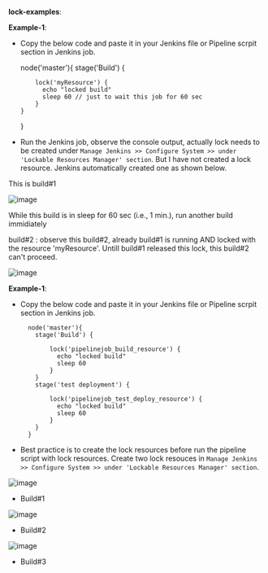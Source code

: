 **lock-examples**:

**Example-1**:

* Copy the below code and paste it in your Jenkins file or Pipeline scrpit section in Jenkins job.

    node('master'){
      stage('Build') {

          lock('myResource') {
            echo "locked build"
            sleep 60 // just to wait this job for 60 sec
          }
      }
    }

* Run the Jenkins job, observe the console output, actually lock needs to be created under `Manage Jenkins >> Configure System >> under 'Lockable Resources Manager' section`. But I have not created a lock resource. Jenkins automatically created one as shown below.

This is build#1

![image](https://user-images.githubusercontent.com/24622526/99692997-cdb15c80-2a82-11eb-91dc-54db8f2674aa.png)

While this build is in sleep for 60 sec (i.e., 1 min.), run another build immidiately

build#2 : observe this build#2, already build#1 is running AND locked with the resource 'myResource'. Untill build#1 released this lock, this build#2 can't proceed. 

![image](https://user-images.githubusercontent.com/24622526/99693224-09e4bd00-2a83-11eb-81fc-a48e462b03ed.png)

**Example-1**:

* Copy the below code and paste it in your Jenkins file or Pipeline scrpit section in Jenkins job.

        node('master'){
          stage('Build') {

              lock('pipelinejob_build_resource') {
                echo "locked build"
                sleep 60
              }
          }
          stage('test deployment') {

              lock('pipelinejob_test_deploy_resource') {
                echo "locked build"
                sleep 60
              }
          }
        }
        
* Best practice is to create the lock resources before run the pipeline script with lock resources. Create two lock resouces in `Manage Jenkins >> Configure System >> under 'Lockable Resources Manager' section`.

![image](https://user-images.githubusercontent.com/24622526/99693694-8ecfd680-2a83-11eb-92dd-f7b499dbffe5.png)

* Build#1

![image](https://user-images.githubusercontent.com/24622526/99693907-c8a0dd00-2a83-11eb-8dcb-eb1e7c241c9e.png)


* Build#2

![image](https://user-images.githubusercontent.com/24622526/99694025-dfdfca80-2a83-11eb-80f7-4ce3668380e0.png)

* Build#3


